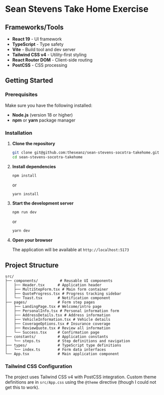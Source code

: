 # Sean Stevens Take Home Exercise

## Frameworks/Tools

- **React 19** - UI framework
- **TypeScript** - Type safety
- **Vite** - Build tool and dev server
- **Tailwind CSS v4** - Utility-first styling
- **React Router DOM** - Client-side routing
- **PostCSS** - CSS processing

## Getting Started

### Prerequisites

Make sure you have the following installed:

- **Node.js** (version 18 or higher)
- **npm** or **yarn** package manager

### Installation

1. **Clone the repository**

   ```bash
   git clone git@github.com:theseanz/sean-stevens-socotra-takehome.git
   cd sean-stevens-socotra-takehome
   ```

2. **Install dependencies**

   ```bash
   npm install
   ```

   or

   ```bash
   yarn install
   ```

3. **Start the development server**

   ```bash
   npm run dev
   ```

   or

   ```bash
   yarn dev
   ```

4. **Open your browser**

   The application will be available at `http://localhost:5173`

## Project Structure

```
src/
├── components/          # Reusable UI components
│   ├── Header.tsx      # Application header
│   ├── MultiStepForm.tsx # Main form container
│   ├── QuoteProgress.tsx # Progress tracking sidebar
│   └── Toast.tsx       # Notification component
├── pages/              # Form step pages
│   ├── LandingPage.tsx # Welcome/intro page
│   ├── PersonalInfo.tsx # Personal information form
│   ├── AddressDetails.tsx # Address information
│   ├── VehicleInformation.tsx # Vehicle details
│   ├── CoverageOptions.tsx # Insurance coverage
│   ├── ReviewQuote.tsx # Review all information
│   └── Success.tsx     # Confirmation page
├── constants/          # Application constants
│   └── steps.ts        # Step definitions and navigation
├── types/              # TypeScript type definitions
│   └── index.ts        # Form data interfaces
└── App.tsx             # Main application component
```

### Tailwind CSS Configuration

The project uses Tailwind CSS v4 with PostCSS integration. Custom theme definitions are in `src/App.css` using the `@theme` directive (though I could not get this to work).
